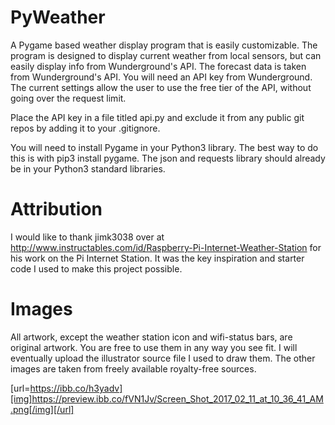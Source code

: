 # PyWeather
A Pygame based weather display program that is easily customizable.  The program is designed to display current weather from local sensors, but can easily display info from Wunderground's API.  The forecast data is taken from Wunderground's API.  You will need an API key from Wunderground.  The current settings allow the user to use the free tier of the API, without going over the request limit.

Place the API key in a file titled api.py and exclude it from any public git repos by adding it to your .gitignore.

You will need to install Pygame in your Python3 library.  The best way to do this is with pip3 install pygame.  The json and requests library should already be in your Python3 standard libraries.

# Attribution
I would like to thank jimk3038 over at http://www.instructables.com/id/Raspberry-Pi-Internet-Weather-Station for his work on the Pi Internet Station.  It was the key inspiration and starter code I used to make this project possible.
 
# Images
All artwork, except the weather station icon and wifi-status bars, are original artwork.  You are free to use them in any way you see fit.  I will eventually upload the illustrator source file I used to draw them.  The other images are taken from freely available royalty-free sources. 

[url=https://ibb.co/h3yadv][img]https://preview.ibb.co/fVN1Jv/Screen_Shot_2017_02_11_at_10_36_41_AM.png[/img][/url]
